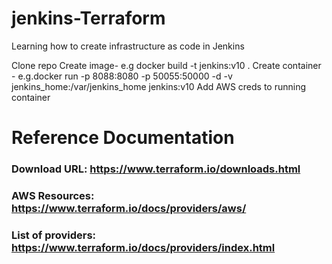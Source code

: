 # jenkins-Terraform
Learning how to create infrastructure as code in Jenkins

Clone repo
Create image- e.g docker build -t jenkins:v10 .
Create container - e.g.docker run -p 8088:8080 -p 50055:50000 -d -v jenkins_home:/var/jenkins_home jenkins:v10
Add AWS creds to running container

# Reference Documentation
### Download URL: https://www.terraform.io/downloads.html
### AWS Resources: https://www.terraform.io/docs/providers/aws/
### List of providers: https://www.terraform.io/docs/providers/index.html
